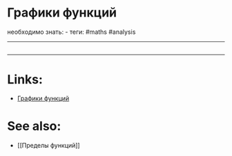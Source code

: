 # Графики функций
необходимо знать: -
теги: #maths #analysis

---
## 


---

# Links:
- [Графики функций](http://mathprofi.ru/grafiki_i_svoistva_funkcij.html)

# See also:
- [[Пределы функций]]

